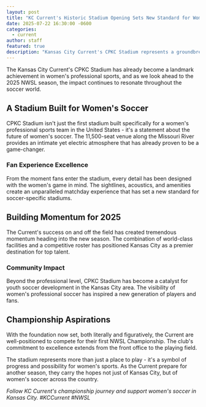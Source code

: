 ```yaml
---
layout: post
title: "KC Current's Historic Stadium Opening Sets New Standard for Women's Soccer"
date: 2025-07-22 16:30:00 -0600
categories:
  - current
author: staff
featured: true
description: "Kansas City Current's CPKC Stadium represents a groundbreaking moment for women's professional soccer in America."
---
```


The Kansas City Current's CPKC Stadium has already become a landmark achievement in women's professional sports, and as we look ahead to the 2025 NWSL season, the impact continues to resonate throughout the soccer world.

## A Stadium Built for Women's Soccer

CPKC Stadium isn't just the first stadium built specifically for a women's professional sports team in the United States - it's a statement about the future of women's soccer. The 11,500-seat venue along the Missouri River provides an intimate yet electric atmosphere that has already proven to be a game-changer.

### Fan Experience Excellence

From the moment fans enter the stadium, every detail has been designed with the women's game in mind. The sightlines, acoustics, and amenities create an unparalleled matchday experience that has set a new standard for soccer-specific stadiums.

## Building Momentum for 2025

The Current's success on and off the field has created tremendous momentum heading into the new season. The combination of world-class facilities and a competitive roster has positioned Kansas City as a premier destination for top talent.

### Community Impact

Beyond the professional level, CPKC Stadium has become a catalyst for youth soccer development in the Kansas City area. The visibility of women's professional soccer has inspired a new generation of players and fans.

## Championship Aspirations

With the foundation now set, both literally and figuratively, the Current are well-positioned to compete for their first NWSL Championship. The club's commitment to excellence extends from the front office to the playing field.

The stadium represents more than just a place to play - it's a symbol of progress and possibility for women's sports. As the Current prepare for another season, they carry the hopes not just of Kansas City, but of women's soccer across the country.

*Follow KC Current's championship journey and support women's soccer in Kansas City. #KCCurrent #NWSL*